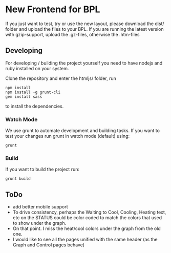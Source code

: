 # New Frontend for BPL

If you just want to test, try or use the new layout, please download the dist/ folder and upload the files to your BPL. If you are running the latest version with gzip-support, upload the .gz-files, otherwise the .htm-files

## Developing

For developing / building the project yourself you need to have nodejs and ruby installed on your system.

Clone the repository and enter the htmljs/ folder, run

```
npm install
npm install -g grunt-cli
gem install sass
```

to install the dependencies.

### Watch Mode
We use grunt to automate development and building tasks. If you want to test your changes run grunt in watch mode (default) using:
```
grunt
```

### Build
If you want to build the project run:
```
grunt build
```

## ToDo

- add better mobile support
- To drive consistency, perhaps the Waiting to Cool, Cooling, Heating text, etc on the STATUS could be color coded to match the colors that used to show under the graph.
- On that point. I miss the heat/cool colors under the graph from the old one.
- I would like to see all the pages unified with the same header (as the Graph and Control pages behave)